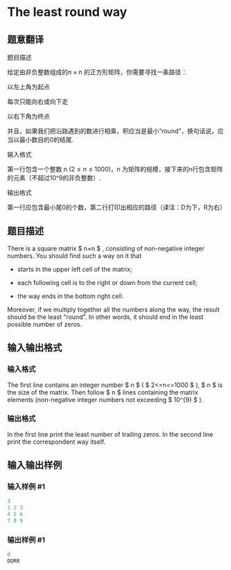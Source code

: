 # The least round way

## 题意翻译

题目描述

给定由非负整数组成的$n \times n$ 的正方形矩阵，你需要寻找一条路径：

以左上角为起点

每次只能向右或向下走

以右下角为终点

并且，如果我们把沿路遇到的数进行相乘，积应当是最小“round”，换句话说，应当以最小数目的0的结尾.

输入格式

第一行包含一个整数 n ($2 \leq n \leq 1000$)，n 为矩阵的规模，接下来的n行包含矩阵的元素（不超过10^9的非负整数）.

输出格式

第一行应包含最小尾0的个数，第二行打印出相应的路径（译注：D为下，R为右）

## 题目描述

There is a square matrix $ n×n $ , consisting of non-negative integer numbers. You should find such a way on it that

- starts in the upper left cell of the matrix;

- each following cell is to the right or down from the current cell;

- the way ends in the bottom right cell.

Moreover, if we multiply together all the numbers along the way, the result should be the least "round". In other words, it should end in the least possible number of zeros.

## 输入输出格式

### 输入格式

The first line contains an integer number $ n $ ( $ 2<=n<=1000 $ ), $ n $ is the size of the matrix. Then follow $ n $ lines containing the matrix elements (non-negative integer numbers not exceeding $ 10^{9} $ ).

### 输出格式

In the first line print the least number of trailing zeros. In the second line print the correspondent way itself.

## 输入输出样例

### 输入样例 #1

```cpp
3
1 2 3
4 5 6
7 8 9

```
### 输出样例 #1

```cpp
0
DDRR

```
